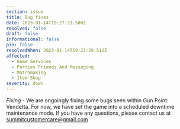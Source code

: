 ```yaml
---
section: issue
title: Bug fixes
date: 2023-01-14T19:27:29.500Z
resolved: false
draft: false
informational: false
pin: false
resolvedWhen: 2023-01-14T19:27:29.512Z
affected:
  - Game Services
  - Parties Friends And Messaging
  - Matchmaking
  - Item Shop
severity: down
---
```

*Fixing* - We are ongoingly fixing some bugs seen within Gun Point: Vendetta. For now, we have set the game into a scheduled downtime maintenance mode. If you have any questions, please contact us at summitcustomercare@gmail.com